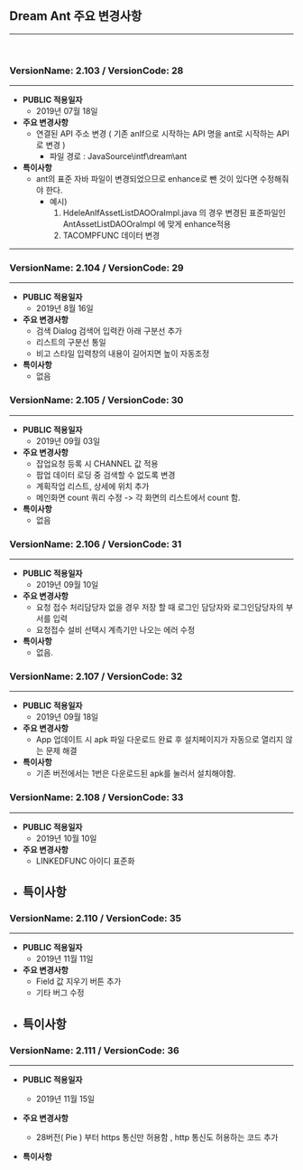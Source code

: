 ## Dream Ant  주요 변경사항
---   
<br>
   

### VersionName: 2.103 / VersionCode: 28
---   
- **PUBLIC 적용일자**   
	- 2019년 07월 18일
- **주요 변경사항**   
	- 연결된 API 주소 변경 ( 기존 anIf으로 시작하는 API 명을 ant로 시작하는 API로 변경 )   
		- 파일 경로 : JavaSource\intf\dream\ant   
- **특이사항**    
	- ant의 표준 자바 파일이 변경되었으므로  enhance로 뺀 것이 있다면 수정해줘야 한다.   
		- 예시)   
			1. HdeleAnIfAssetListDAOOraImpl.java 의 경우 변경된 표준파일인 AntAssetListDAOOraImpl 에 맞게 enhance적용   
			2. TACOMPFUNC 데이터 변경
***

### VersionName: 2.104 / VersionCode: 29
---   
- **PUBLIC 적용일자**   
	- 2019년 8월 16일
- **주요 변경사항**   
	- 검색 Dialog 검색어 입력칸 아래 구분선 추가    
	- 리스트의 구분선 통일   
	- 비고 스타일 입력창의 내용이 길어지면 높이 자동조정   
- **특이사항**    
	- 없음   
   

### VersionName: 2.105 / VersionCode: 30
---   
- **PUBLIC 적용일자**   
	- 2019년 09월 03일
- **주요 변경사항**   
	- 잡업요청 등록 시 CHANNEL 값 적용    
	- 팝업 데이터 로딩 중 검색할 수 없도록 변경   
	- 계획작업 리스트, 상세에 위치 추가   
	- 메인화면 count 쿼리 수정 -> 각 화면의 리스트에서 count 함.   
- **특이사항**    
	- 없음   
   

### VersionName: 2.106 / VersionCode: 31
---   
- **PUBLIC 적용일자**   
	- 2019년 09월 10일
- **주요 변경사항**   
	- 요청 접수 처리담당자 없을 경우 저장 할 때 로그인 담당자와 로그인담당자의 부서를 입력   
	- 요청접수 설비 선택시 계측기만 나오는 에러 수정    
- **특이사항**    
	- 없음.   
   

### VersionName: 2.107 / VersionCode: 32
---   
- **PUBLIC 적용일자**   
	- 2019년 09월 18일
- **주요 변경사항**   
	- App 업데이트 시 apk 파일 다운로드 완료 후 설치페이지가 자동으로 열리지 않는 문제 해결   
- **특이사항**    
	- 기존 버전에서는 1번은 다운로드된 apk를 눌러서 설치해야함.   
   

### VersionName: 2.108 / VersionCode: 33
---   
- **PUBLIC 적용일자**   
	- 2019년 10월 10일
- **주요 변경사항**   
	- LINKEDFUNC 아이디 표준화   
- **특이사항**    
	-    

### VersionName: 2.110 / VersionCode: 35
---   
- **PUBLIC 적용일자**   
	- 2019년 11월 11일
- **주요 변경사항**   
	- Field 값 지우기 버튼 추가
	- 기타 버그 수정
- **특이사항**    
	-    

### VersionName: 2.111 / VersionCode: 36
---   
- **PUBLIC 적용일자**   
	- 2019년 11월 15일
- **주요 변경사항**   
	- 28버전( Pie ) 부터 https 통신만 허용함 , http 통신도 허용하는 코드 추가 
	
- **특이사항**    
   